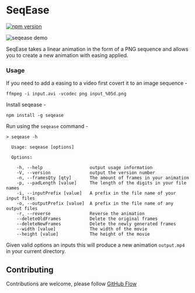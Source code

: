 # SeqEase

[![npm version](https://badge.fury.io/js/seqease.svg)](http://badge.fury.io/js/seqease)

![seqease demo](https://cloud.githubusercontent.com/assets/1238468/9562217/f3a1a7bc-4e5d-11e5-9c9a-d37cf9a98337.gif)

SeqEase takes a linear animation in the form of a PNG sequence and allows you to create a new animation with easing applied.

### Usage

If you need to add a easing to a video first covert it to an image sequence -

```
ffmpeg -i input.avi -vcodec png input_%05d.png
```

Install seqease -

```
npm install -g seqease
```

Run using the `seqease` command -

```
> seqease -h

  Usage: seqease [options]

  Options:

    -h, --help                  output usage information
    -V, --version               output the version number
    -n, --framesQty [qty]       The amount of frames in your animation
    -p, --padLength [value]     The length of the digits in your file names
    -i, --inputPrefix [value]   A prefix in the file name of your input files
    -o, --outputPrefix [value]  A prefix in the file name of any output files
    -r, --reverse               Reverse the animation
    --deleteOldFrames           Delete the original frames
    --deleteNewFrames           Delete the newly generated frames
    --width [value]             The width of the movie
    --height [value]            The height of the movie
```

Given valid options an inputs this will produce a new animation `output.mp4` in your current directory.

## Contributing

Contributions are welcome, please follow [GitHub Flow](https://guides.github.com/introduction/flow/index.html)
